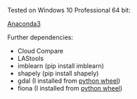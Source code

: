 Tested on Windows 10 Professional 64 bit:

[Anaconda3](https://www.anaconda.com/download/) 

Further dependencies:
- Cloud Compare
- LAStools
- imblearn (pip install imblearn)
- shapely (pip install shapely)
- gdal (I installed from [python wheel](http://www.lfd.uci.edu/~gohlke/pythonlibs/#gdal))
- fiona (I installed from [python wheel](http://www.lfd.uci.edu/~gohlke/pythonlibs/#fiona))